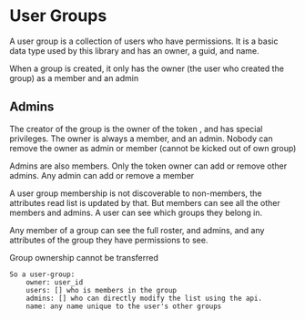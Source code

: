 # User Groups

A user group is a collection of users who have permissions.
It is a basic data type used by this library and has an owner, a guid, and name.

When a group is created, it only has the owner (the user who created the group) as a member and an admin

## Admins

The creator of the group is the owner of the token , and has special privileges.
The owner is always a member, and an admin. Nobody can remove the owner as admin or member (cannot be kicked out of own group)

Admins are also members. Only the token owner can add or remove other admins. Any admin can add or remove a member

A user group membership is not discoverable to non-members, the attributes read list is updated by that. 
But members can see all the other members and admins.
A user can see which groups they belong in.

Any member of a group can see the full roster, and admins, and any attributes of the group they have permissions to see.

Group ownership cannot be transferred


    So a user-group:
        owner: user_id
        users: [] who is members in the group
        admins: [] who can directly modify the list using the api.
        name: any name unique to the user's other groups



